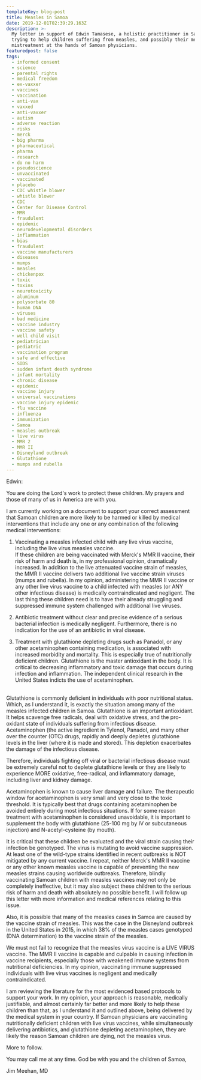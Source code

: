 ```yaml
---
templateKey: blog-post
title: Measles in Samoa
date: 2019-12-01T02:39:29.163Z
description: >-
  My letter in support of Edwin Tamasese, a holistic practitioner in Samoa
  trying to help children suffering from measles, and possibly their medical
  mistreatment at the hands of Samoan physicians.
featuredpost: false
tags:
  - informed consent
  - science
  - parental rights
  - medical freedom
  - ex-vaxxer
  - vaccines
  - vaccination
  - anti-vax
  - vaxxed
  - anti-vaxxer
  - autism
  - adverse reaction
  - risks
  - merck
  - big pharma
  - pharmaceutical
  - pharma
  - research
  - do no harm
  - pseudoscience
  - unvaccinated
  - vaccinated
  - placebo
  - CDC whistle blower
  - whistle blower
  - CDC
  - Center for Disease Control
  - MMR
  - fraudulent
  - epidemic
  - neurodevelopmental disorders
  - inflammation
  - bias
  - fraudulent
  - vaccine manufacturers
  - diseases
  - mumps
  - measles
  - chickenpox
  - toxic
  - toxins
  - neurotoxicity
  - aluminum
  - polysorbate 80
  - human DNA
  - viruses
  - bad medicine
  - vaccine industry
  - vaccine safety
  - well child visit
  - pediatrician
  - pediatric
  - vaccination program
  - safe and effective
  - SIDS
  - sudden infant death syndrome
  - infant mortality
  - chronic disease
  - epidemic
  - vaccine injury
  - universal vaccinations
  - vaccine injury epidemic
  - flu vaccine
  - influenza
  - immunization
  - Samoa
  - measles outbreak
  - live virus
  - MMR 2
  - MMR II
  - Disneyland outbreak
  - Glutathione
  - mumps and rubella
---
```

<!--StartFragment-->

Edwin:

You are doing the Lord's work to protect these children. My prayers and those of many of us in America are with you.

I am currently working on a document to support your correct assessment that Samoan children are more likely to be harmed or killed by medical interventions that include any one or any combination of the following medical interventions:

1) Vaccinating a measles infected child with any live virus vaccine, including the live virus measles vaccine.\
If these children are being vaccinated with Merck's MMR II vaccine, their risk of harm and death is, in my professional opinion, dramatically increased. In addition to the live attenuated vaccine strain of measles, the MMR II vaccine delivers two additional live vaccine strain viruses (mumps and rubella). In my opinion, administering the MMR II vaccine or any other live virus vaccine to a child infected with measles (or ANY other infectious disease) is medically contraindicated and negligent. The last thing these children need is to have their already struggling and suppressed immune system challenged with additional live viruses.

2) Antibiotic treatment without clear and precise evidence of a serious bacterial infection is medically negligent. Furthermore, there is no indication for the use of an antibiotic in viral disease.

3) Treatment with glutathione depleting drugs such as Panadol, or any other acetaminophen containing medication, is associated with increased morbidity and mortality. This is especially true of nutritionally deficient children. Glutathione is the master antioxidant in the body. It is critical to decreasing inflammatory and toxic damage that occurs during infection and inflammation. The independent clinical research in the United States indicts the use of acetaminophen.

\
Glutathione is commonly deficient in individuals with poor nutritional status. Which, as I understand it, is exactly the situation among many of the measles infected children in Samoa. Glutathione is an important antioxidant. It helps scavenge free radicals, deal with oxidative stress, and the pro-oxidant state of individuals suffering from infectious disease. Acetaminophen (the active ingredient in Tylenol, Panadol, and many other over the counter (OTC) drugs, rapidly and deeply depletes glutathione levels in the liver (where it is made and stored). This depletion exacerbates the damage of the infectious disease.

Therefore, individuals fighting off viral or bacterial infectious disease must be extremely careful not to deplete glutathione levels or they are likely to experience MORE oxidative, free-radical, and inflammatory damage, including liver and kidney damage.

Acetaminophen is known to cause liver damage and failure. The therapeutic window for acetaminophen is very small and very close to the toxic threshold. It is typically best that drugs containing acetaminophen be avoided entirely during most infectious situations. If for some reason treatment with acetaminophen is considered unavoidable, it is important to supplement the body with glutathione (25-100 mg by IV or subcutaneous injection) and N-acetyl-cysteine (by mouth).

It is critical that these children be evaluated and the viral strain causing their infection be genotyped. The virus is mutating to avoid vaccine suppression. At least one of the wild-type strains identified in recent outbreaks is NOT mitigated by any current vaccine. I repeat, neither Merck's MMR II vaccine or any other known measles vaccine is capable of preventing the new measles strains causing worldwide outbreaks. Therefore, blindly vaccinating Samoan children with measles vaccines may not only be completely ineffective, but it may also subject these children to the serious risk of harm and death with absolutely no possible benefit. I will follow up this letter with more information and medical references relating to this issue.

Also, it is possible that many of the measles cases in Samoa are caused by the vaccine strain of measles. This was the case in the Disneyland outbreak in the United States in 2015, in which 38% of the measles cases genotyped (DNA determination) to the vaccine strain of the measles.

We must not fail to recognize that the measles virus vaccine is a LIVE VIRUS vaccine. The MMR II vaccine is capable and culpable in causing infection in vaccine recipients, especially those with weakened immune systems from nutritional deficiencies. In my opinion, vaccinating immune suppressed individuals with live virus vaccines is negligent and medically contraindicated.

I am reviewing the literature for the most evidenced based protocols to support your work. In my opinion, your approach is reasonable, medically justifiable, and almost certainly far better and more likely to help these children than that, as I understand it and outlined above, being delivered by the medical system in your country. If Samoan physicians are vaccinating nutritionally deficient children with live virus vaccines, while simultaneously delivering antibiotics, and glutathione depleting acetaminophen, they are likely the reason Samoan children are dying, not the measles virus.

More to follow.

You may call me at any time. God be with you and the children of Samoa,

Jim Meehan, MD

<!--EndFragment-->
